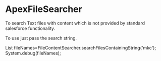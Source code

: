 # ApexFileSearcher
To search Text files with content which is not provided by standard salesforce functionality.

To use just pass the search string.

List<String> fileNames=FileContentSearcher.searchFilesContainingString('mkc');
System.debug(fileNames);
